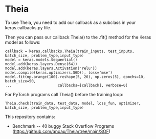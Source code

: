 # Theia
To use Theia, you need to add our callback as a subclass in your keras.callbacks.py file.

Then you can pass our callback Theia() to the .fit() method for the Keras model as follows:

```
callback = keras.callbacks.Theia(train_inputs, test_inputs, batch_size, problem_type,input_type)
model = keras.models.Sequential()
model.add(keras.layers.Dense(64))
model.add(keras.layers.Activation('relu'))
model.compile(keras.optimizers.SGD(), loss='mse')
model.fit(np.arange(100).reshape(5, 20), np.zeros(5), epochs=10, batch_size=50, 
...                     callbacks=[callback], verbose=0)
```
For PyTorch programs call Theia() before the training loop:

```
Theia.check(train_data, test_data, model, loss_fun, optimizer, batch_size, problem_type,input_type)
```

This repository contains:
* Benchmark -- 40 buggy Stack Overflow Programs (https://github.com/anoau/Theia/tree/main/SOF)
